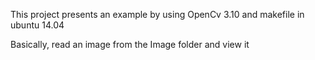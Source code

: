 

This project presents an example by using OpenCv 3.10 and makefile in ubuntu 14.04

Basically, read an image from the Image folder and view it
